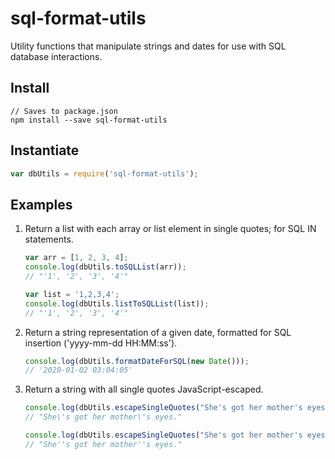 # sql-format-utils

Utility functions that manipulate strings and dates for use with SQL database interactions.

## Install
```
// Saves to package.json
npm install --save sql-format-utils
```

## Instantiate

```JavaScript
var dbUtils = require('sql-format-utils');
```

## Examples

1.  Return a list with each array or list element in single quotes; for SQL IN statements.
	```JavaScript
	var arr = [1, 2, 3, 4];
	console.log(dbUtils.toSQLList(arr));
	// "'1', '2', '3', '4'"
	```

	```JavaScript
	var list = '1,2,3,4';
	console.log(dbUtils.listToSQLList(list));
	// "'1', '2', '3', '4'"
	```

2.  Return a string representation of a given date, formatted for SQL insertion ('yyyy-mm-dd HH:MM:ss').
	```JavaScript
	console.log(dbUtils.formatDateForSQL(new Date()));
	// '2020-01-02 03:04:05'
	```

3.  Return a string with all single quotes JavaScript-escaped.
	```JavaScript
	console.log(dbUtils.escapeSingleQuotes("She's got her mother's eyes."));
	// "She\'s got her mother\'s eyes."
	```

	```JavaScript
	console.log(dbUtils.escapeSingleQuotes("She's got her mother's eyes.", "'"));
	// "She''s got her mother''s eyes."
	```
